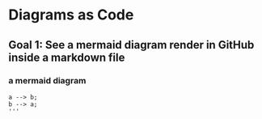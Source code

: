 # Diagrams as Code

## Goal 1: See a mermaid diagram render in GitHub inside a markdown file
### a mermaid diagram
```graph
a --> b;
b --> a;
'''
